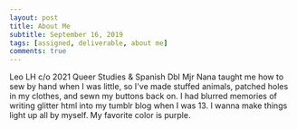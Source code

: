 ```yaml
---
layout: post
title: About Me
subtitle: September 16, 2019
tags: [assigned, deliverable, about me]
comments: true
---
```

Leo LH
c/o 2021
Queer Studies & Spanish Dbl Mjr
Nana taught me how to sew by hand when I was little, so I've made stuffed animals, patched holes in my clothes, and sewn my buttons back on.
I had blurred memories of writing glitter html into my tumblr blog when I was 13.
I wanna make things light up all by myself.
My favorite color is purple.
